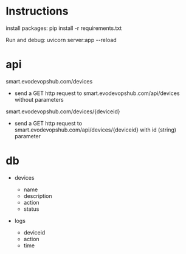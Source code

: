 # Instructions
install packages:
pip install -r requirements.txt

Run and debug:
uvicorn server:app --reload 

# api
smart.evodevopshub.com/devices
- send a GET http request to smart.evodevopshub.com/api/devices without parameters

smart.evodevopshub.com/devices/{deviceid}
- send a GET http request to smart.evodevopshub.com/api/devices/{deviceid} with id (string) parameter

# db
- devices
    - name
    - description
    - action
    - status

- logs
    - deviceid
    - action
    - time